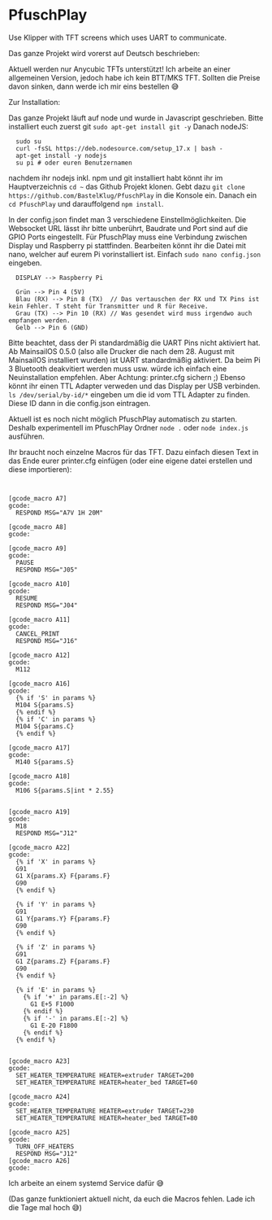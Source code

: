 # PfuschPlay

Use Klipper with TFT screens which uses UART to communicate.

Das ganze Projekt wird vorerst auf Deutsch beschrieben:

Aktuell werden nur Anycubic TFTs unterstützt! Ich arbeite an einer allgemeinen Version, jedoch habe ich kein BTT/MKS TFT. Sollten die Preise davon sinken, dann werde ich mir eins bestellen 😅

Zur Installation:

Das ganze Projekt läuft auf node und wurde in Javascript geschrieben.
Bitte installiert euch zuerst git `sudo apt-get install git -y`
Danach nodeJS:
```
  sudo su
  curl -fsSL https://deb.nodesource.com/setup_17.x | bash -
  apt-get install -y nodejs
  su pi # oder euren Benutzernamen
```
  
nachdem ihr nodejs inkl. npm und git installiert habt könnt ihr im Hauptverzeichnis `cd ~` das Github Projekt klonen. Gebt dazu `git clone https://github.com/BastelKlug/PfuschPlay` in die Konsole ein. Danach ein `cd PfuschPlay` und darauffolgend `npm install`.

In der config.json findet man 3 verschiedene Einstellmöglichkeiten. Die Websocket URL lässt ihr bitte unberührt, Baudrate und Port sind auf die GPIO Ports eingestellt. Für PfuschPlay muss eine Verbindung zwischen Display und Raspberry pi stattfinden. Bearbeiten könnt ihr die Datei mit nano, welcher auf eurem Pi vorinstalliert ist. Einfach `sudo nano config.json` eingeben.
```
  DISPLAY --> Raspberry Pi 
  
  Grün --> Pin 4 (5V)
  Blau (RX) --> Pin 8 (TX)  // Das vertauschen der RX und TX Pins ist kein Fehler. T steht für Transmitter und R für Receive.
  Grau (TX) --> Pin 10 (RX) // Was gesendet wird muss irgendwo auch empfangen werden.
  Gelb --> Pin 6 (GND)
```
Bitte beachtet, dass der Pi standardmäßig die UART Pins nicht aktiviert hat. Ab MainsailOS 0.5.0 (also alle Drucker die nach dem 28. August mit MainsailOS installiert wurden) ist UART standardmäßig aktiviert. Da beim Pi 3 Bluetooth deakvitiert werden muss usw. würde ich einfach eine Neuinstallation empfehlen. Aber Achtung: printer.cfg sichern ;) Ebenso könnt ihr einen TTL Adapter verweden und das Display per USB verbinden. `ls /dev/serial/by-id/*` eingeben um die id vom TTL Adapter zu finden. Diese ID dann in die config.json eintragen.

Aktuell ist es noch nicht möglich PfuschPlay automatisch zu starten. Deshalb experimentell im PfuschPlay Ordner `node .` oder `node index.js` ausführen. 

Ihr braucht noch einzelne Macros für das TFT. Dazu einfach diesen Text in das Ende eurer printer.cfg einfügen (oder eine eigene datei erstellen und diese importieren):

```


[gcode_macro A7]
gcode:
  RESPOND MSG="A7V 1H 20M"

[gcode_macro A8]
gcode:

[gcode_macro A9]
gcode:
  PAUSE
  RESPOND MSG="J05"

[gcode_macro A10]
gcode:
  RESUME
  RESPOND MSG="J04"

[gcode_macro A11]
gcode:
  CANCEL_PRINT
  RESPOND MSG="J16"

[gcode_macro A12]
gcode:
  M112

[gcode_macro A16]
gcode:
  {% if 'S' in params %}
  M104 S{params.S}
  {% endif %}
  {% if 'C' in params %}
  M104 S{params.C}
  {% endif %}

[gcode_macro A17]
gcode:
  M140 S{params.S}

[gcode_macro A18]
gcode:
  M106 S{params.S|int * 2.55}


[gcode_macro A19]
gcode:
  M18
  RESPOND MSG="J12"

[gcode_macro A22]
gcode:
  {% if 'X' in params %}
  G91
  G1 X{params.X} F{params.F}
  G90
  {% endif %}

  {% if 'Y' in params %}
  G91
  G1 Y{params.Y} F{params.F}
  G90
  {% endif %}

  {% if 'Z' in params %}
  G91
  G1 Z{params.Z} F{params.F}
  G90
  {% endif %}

  {% if 'E' in params %}
    {% if '+' in params.E[:-2] %}
      G1 E+5 F1000
    {% endif %}
    {% if '-' in params.E[:-2] %}
      G1 E-20 F1800
    {% endif %}
  {% endif %}


[gcode_macro A23]
gcode:
  SET_HEATER_TEMPERATURE HEATER=extruder TARGET=200
  SET_HEATER_TEMPERATURE HEATER=heater_bed TARGET=60

[gcode_macro A24]
gcode:
  SET_HEATER_TEMPERATURE HEATER=extruder TARGET=230
  SET_HEATER_TEMPERATURE HEATER=heater_bed TARGET=80

[gcode_macro A25]
gcode:
  TURN_OFF_HEATERS
  RESPOND MSG="J12"
[gcode_macro A26]
gcode:
```

Ich arbeite an einem systemd Service dafür 😅

(Das ganze funktioniert aktuell nicht, da euch die Macros fehlen. Lade ich die Tage mal hoch 😅)
